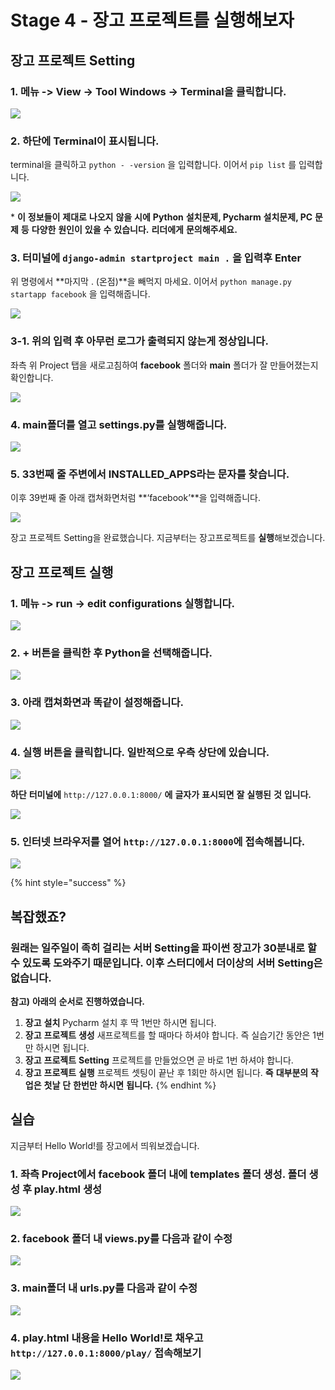 # Stage 4 - 장고 프로젝트를 실행해보자

## 장고 프로젝트 Setting

### 1. 메뉴 -&gt; View -&gt; Tool Windows -&gt; Terminal을 클릭합니다.

![](../.gitbook/assets/image%20%28206%29.png)

### 2. 하단에 Terminal이 표시됩니다.

terminal을 클릭하고 `python - -version` 을 입력합니다. 이어서 `pip list` 를 입력합니다.

![](../.gitbook/assets/image%20%2851%29.png)

\* **이** **정보들이** **제대로** **나오지** **않을** **시에** **Python** **설치문제, Pycharm** **설치문제, PC** **문제** **등** **다양한** **원인이** **있을** **수** **있습니다.** **리더에게** **문의해주세요.**

### 3. 터미널에 `django-admin startproject main .` 을 입력후 Enter

위 명령에서 **마지막 . \(온점\)**을 빼먹지 마세요. 이어서 `python manage.py startapp facebook` 을 입력해줍니다.

![](../.gitbook/assets/image%20%2875%29.png)

### 3-1. 위의 입력 후 아무런 로그가 출력되지 않는게 정상입니다.

좌측 위 Project 탭을 새로고침하여 **facebook** 폴더와 **main** 폴더가 잘 만들어졌는지 확인합니다.

![](../.gitbook/assets/image%20%28190%29.png)

### 4. main폴더를 열고 settings.py를 실행해줍니다.

![](../.gitbook/assets/image%20%2890%29.png)

### 5. 33번째 줄 주변에서 INSTALLED\_APPS라는 문자를 찾습니다.

이후 39번째 줄 아래 캡쳐화면처럼 **‘facebook’**을 입력해줍니다.

![](../.gitbook/assets/image%20%28124%29.png)

  
장고 프로젝트 Setting을 완료했습니다. 지금부터는 장고프로젝트를 **실행**해보겠습니다.

## 장고 프로젝트 실행

### 1. 메뉴 -&gt; run -&gt; edit configurations 실행합니다.

![](../.gitbook/assets/image%20%28195%29.png)

### 2. + 버튼을 클릭한 후 Python을 선택해줍니다.

![](../.gitbook/assets/image%20%28208%29.png)

### 3. 아래 캡쳐화면과 똑같이 설정해줍니다.

![](../.gitbook/assets/image%20%28137%29.png)

### 4. 실행 버튼을 클릭합니다. 일반적으로 우측 상단에 있습니다.

![](../.gitbook/assets/image%20%28184%29.png)

**하단** **터미널에** `http://127.0.0.1:8000/` **에** **글자가** **표시되면** **잘** **실행된** **것** **입니다.**

![](../.gitbook/assets/image%20%28148%29.png)

### 5. 인터넷 브라우저를 열어 `http://127.0.0.1:8000`에 접속해봅니다.

![](../.gitbook/assets/image%20%2831%29.png)

{% hint style="success" %}
## 복잡했죠?

### 원래는 일주일이 족히 걸리는 서버 Setting을 파이썬 장고가 30분내로 할 수 있도록 도와주기 때문입니다. 이후 스터디에서 더이상의 서버 Setting은 없습니다.

**참고\)** **아래의** **순서로** **진행하였습니다.**

1. **장고** **설치**  Pycharm 설치 후 딱 1번만 하시면 됩니다.
2. **장고** **프로젝트** **생성**  새프로젝트를 할 때마다 하셔야 합니다. 즉 실습기간 동안은 1번만 하시면 됩니다.
3. **장고** **프로젝트** **Setting**  프로젝트를 만들었으면 곧 바로 1번 하셔야 합니다.
4. **장고** **프로젝트** **실행**  프로젝트 셋팅이 끝난 후 1회만 하시면 됩니다.  **즉** **대부분의** **작업은** **첫날** **단** **한번만** **하시면** **됩니다.**
{% endhint %}

## 실습

지금부터 Hello World!를 장고에서 띄워보겠습니다.

### 1. 좌측 Project에서 facebook 폴더 내에 templates 폴더 생성. 폴더 생성 후 play.html 생성

![](../.gitbook/assets/image%20%28189%29.png)

### 2. facebook 폴더 내 views.py를 다음과 같이 수정

![](../.gitbook/assets/image%20%28138%29.png)

### 3. main폴더 내 urls.py를 다음과 같이 수정

![](../.gitbook/assets/image%20%28174%29.png)

### 4. play.html 내용을 Hello World!로 채우고 `http://127.0.0.1:8000/play/` 접속해보기

![](../.gitbook/assets/image%20%2848%29.png)

